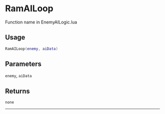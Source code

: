 # RamAILoop
Function name in EnemyAILogic.lua
## Usage
```lua
RamAILoop(enemy, aiData)
```
## Parameters
`enemy`, `aiData`
## Returns
`none`

---
